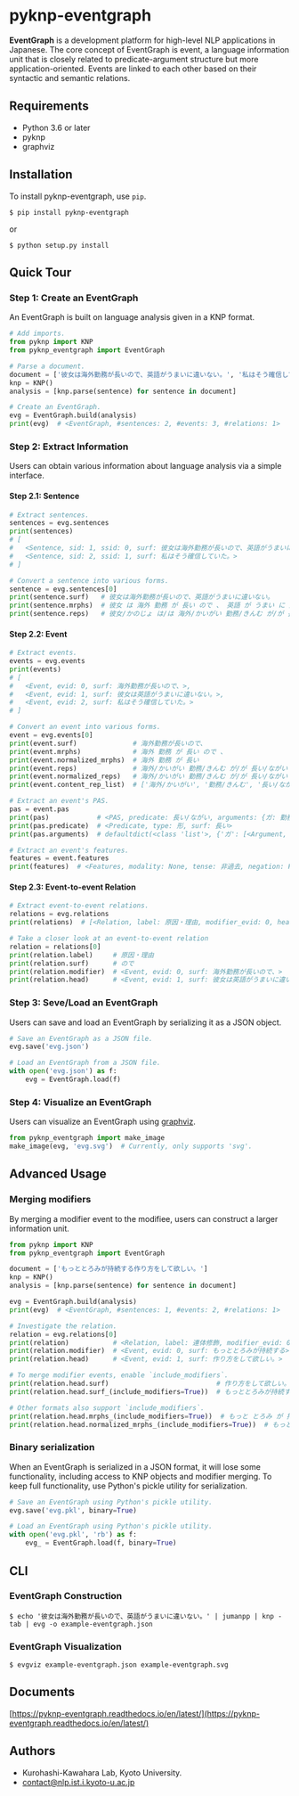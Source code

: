 # pyknp-eventgraph

**EventGraph** is a development platform for high-level NLP applications in Japanese.
The core concept of EventGraph is event, a language information unit that is closely related to predicate-argument structure but more application-oriented.
Events are linked to each other based on their syntactic and semantic relations.

## Requirements

- Python 3.6 or later
- pyknp
- graphviz

## Installation

To install pyknp-eventgraph, use `pip`.

```
$ pip install pyknp-eventgraph
```

or

```
$ python setup.py install
```

## Quick Tour

### Step 1: Create an EventGraph

An EventGraph is built on language analysis given in a KNP format.

```python
# Add imports.
from pyknp import KNP
from pyknp_eventgraph import EventGraph

# Parse a document.
document = ['彼女は海外勤務が長いので、英語がうまいに違いない。', '私はそう確信していた。']
knp = KNP()
analysis = [knp.parse(sentence) for sentence in document]

# Create an EventGraph.
evg = EventGraph.build(analysis)
print(evg)  # <EventGraph, #sentences: 2, #events: 3, #relations: 1>
```

### Step 2: Extract Information

Users can obtain various information about language analysis via a simple interface.

#### Step 2.1: Sentence

```python
# Extract sentences.
sentences = evg.sentences
print(sentences)
# [
#   <Sentence, sid: 1, ssid: 0, surf: 彼女は海外勤務が長いので、英語がうまいに違いない。>,
#   <Sentence, sid: 2, ssid: 1, surf: 私はそう確信していた。>
# ]

# Convert a sentence into various forms.
sentence = evg.sentences[0]
print(sentence.surf)   # 彼女は海外勤務が長いので、英語がうまいに違いない。
print(sentence.mrphs)  # 彼女 は 海外 勤務 が 長い ので 、 英語 が うまい に 違いない 。
print(sentence.reps)   # 彼女/かのじょ は/は 海外/かいがい 勤務/きんむ が/が 長い/ながい ので/ので 、/、 英語/えいご が/が 上手い/うまい に/に 違い無い/ちがいない 。/。
```

#### Step 2.2: Event

```python
# Extract events.
events = evg.events
print(events)
# [
#   <Event, evid: 0, surf: 海外勤務が長いので、>,
#   <Event, evid: 1, surf: 彼女は英語がうまいに違いない。>,
#   <Event, evid: 2, surf: 私はそう確信していた。>
# ]

# Convert an event into various forms.
event = evg.events[0]
print(event.surf)              # 海外勤務が長いので、
print(event.mrphs)             # 海外 勤務 が 長い ので 、
print(event.normalized_mrphs)  # 海外 勤務 が 長い
print(event.reps)              # 海外/かいがい 勤務/きんむ が/が 長い/ながい ので/ので 、/、
print(event.normalized_reps)   # 海外/かいがい 勤務/きんむ が/が 長い/ながい
print(event.content_rep_list)  # ['海外/かいがい', '勤務/きんむ', '長い/ながい']

# Extract an event's PAS.
pas = event.pas
print(pas)            # <PAS, predicate: 長い/ながい, arguments: {ガ: 勤務/きんむ}>
print(pas.predicate)  # <Predicate, type: 形, surf: 長い>
print(pas.arguments)  # defaultdict(<class 'list'>, {'ガ': [<Argument, case: ガ, surf: 勤務が>]})

# Extract an event's features.
features = event.features
print(features)  # <Features, modality: None, tense: 非過去, negation: False, state: 状態述語, complement: False>
```

#### Step 2.3: Event-to-event Relation

```python
# Extract event-to-event relations.
relations = evg.relations
print(relations)  # [<Relation, label: 原因・理由, modifier_evid: 0, head_evid: 1>]

# Take a closer look at an event-to-event relation
relation = relations[0]
print(relation.label)     # 原因・理由
print(relation.surf)      # ので
print(relation.modifier)  # <Event, evid: 0, surf: 海外勤務が長いので、>
print(relation.head)      # <Event, evid: 1, surf: 彼女は英語がうまいに違いない。>
```

### Step 3: Seve/Load an EventGraph

Users can save and load an EventGraph by serializing it as a JSON object.

```python
# Save an EventGraph as a JSON file.
evg.save('evg.json')

# Load an EventGraph from a JSON file.
with open('evg.json') as f:
    evg = EventGraph.load(f)
```

### Step 4: Visualize an EventGraph

Users can visualize an EventGraph using [graphviz](https://graphviz.org/).

```python
from pyknp_eventgraph import make_image
make_image(evg, 'evg.svg')  # Currently, only supports 'svg'.
```

## Advanced Usage

### Merging modifiers

By merging a modifier event to the modifiee, users can construct a larger information unit.

```python
from pyknp import KNP
from pyknp_eventgraph import EventGraph

document = ['もっととろみが持続する作り方をして欲しい。']
knp = KNP()
analysis = [knp.parse(sentence) for sentence in document]

evg = EventGraph.build(analysis)
print(evg)  # <EventGraph, #sentences: 1, #events: 2, #relations: 1>

# Investigate the relation.
relation = evg.relations[0]
print(relation)           # <Relation, label: 連体修飾, modifier_evid: 0, head_evid: 1>
print(relation.modifier)  # <Event, evid: 0, surf: もっととろみが持続する>
print(relation.head)      # <Event, evid: 1, surf: 作り方をして欲しい。>

# To merge modifier events, enable `include_modifiers`.
print(relation.head.surf)                           # 作り方をして欲しい。
print(relation.head.surf_(include_modifiers=True))  # もっととろみが持続する作り方をして欲しい。

# Other formats also support `include_modifiers`.
print(relation.head.mrphs_(include_modifiers=True))  # もっと とろみ が 持続 する 作り 方 を して 欲しい 。
print(relation.head.normalized_mrphs_(include_modifiers=True))  # もっと とろみ が 持続 する 作り 方 を して 欲しい
```

### Binary serialization

When an EventGraph is serialized in a JSON format, it will lose some functionality, including access to KNP objects and modifier merging.
To keep full functionality, use Python's pickle utility for serialization.

```python
# Save an EventGraph using Python's pickle utility.
evg.save('evg.pkl', binary=True)

# Load an EventGraph using Python's pickle utility.
with open('evg.pkl', 'rb') as f:
    evg_ = EventGraph.load(f, binary=True)
```

## CLI

### EventGraph Construction

```
$ echo '彼女は海外勤務が長いので、英語がうまいに違いない。' | jumanpp | knp -tab | evg -o example-eventgraph.json
```

### EventGraph Visualization

```
$ evgviz example-eventgraph.json example-eventgraph.svg
```

## Documents

[https://pyknp-eventgraph.readthedocs.io/en/latest/](https://pyknp-eventgraph.readthedocs.io/en/latest/)

## Authors

- Kurohashi-Kawahara Lab, Kyoto University.
- contact@nlp.ist.i.kyoto-u.ac.jp
